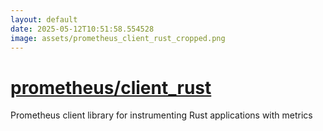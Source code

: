 ```yaml
---
layout: default
date: 2025-05-12T10:51:58.554528
image: assets/prometheus_client_rust_cropped.png
---
```


# [prometheus/client_rust](https://github.com/prometheus/client_rust)

Prometheus client library for instrumenting Rust applications with metrics
